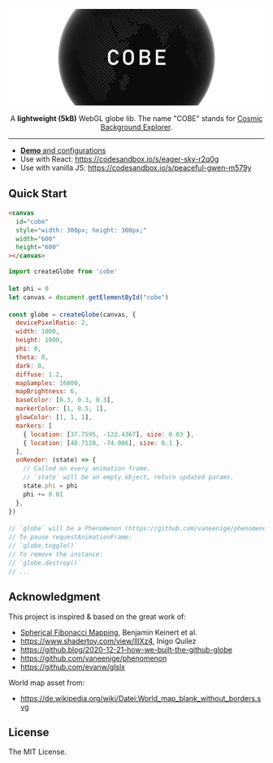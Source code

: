 
[![COBE](card.png)](https://cobe.vercel.app)

<p align="center">A <b>lightweight (5kB)</b> WebGL globe lib. The name "COBE" stands for <a href="https://en.wikipedia.org/wiki/Cosmic_Background_Explorer" target="_blank">Cosmic Background Explorer</a>.</p>

---

- [**Demo** and configurations](https://cobe.vercel.app)
- Use with React: https://codesandbox.io/s/eager-sky-r2q0g
- Use with vanilla JS: https://codesandbox.io/s/peaceful-gwen-m579y

## Quick Start

```html
<canvas
  id="cobe"
  style="width: 300px; height: 300px;"
  width="600"
  height="600"
></canvas>
```

```js
import createGlobe from 'cobe'

let phi = 0
let canvas = document.getElementById("cobe")

const globe = createGlobe(canvas, {
  devicePixelRatio: 2,
  width: 1000,
  height: 1000,
  phi: 0,
  theta: 0,
  dark: 0,
  diffuse: 1.2,
  mapSamples: 16000,
  mapBrightness: 6,
  baseColor: [0.3, 0.3, 0.3],
  markerColor: [1, 0.5, 1],
  glowColor: [1, 1, 1],
  markers: [
    { location: [37.7595, -122.4367], size: 0.03 },
    { location: [40.7128, -74.006], size: 0.1 },
  ],
  onRender: (state) => {
    // Called on every animation frame.
    // `state` will be an empty object, return updated params.
    state.phi = phi
    phi += 0.01
  },
})

// `globe` will be a Phenomenon (https://github.com/vaneenige/phenomenon) instance.
// To pause requestAnimationFrame:
// `globe.toggle()`
// To remove the instance:
// `globe.destroy()`
// ...
```

## Acknowledgment

This project is inspired & based on the great work of:

- [Spherical Fibonacci Mapping](https://dl.acm.org/doi/10.1145/2816795.2818131), Benjamin Keinert et al.
- https://www.shadertoy.com/view/lllXz4, Inigo Quilez
- https://github.blog/2020-12-21-how-we-built-the-github-globe
- https://github.com/vaneenige/phenomenon
- https://github.com/evanw/glslx

World map asset from:

- https://de.wikipedia.org/wiki/Datei:World_map_blank_without_borders.svg

## License

The MIT License.

